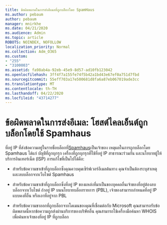 ```yaml
---
title: ข้อผิดพลาดในการส่งอีเมลที่ถูกบล็อกโดย SpamHaus
ms.author: pebaum
author: pebaum
manager: mnirkhe
ms.date: 04/21/2020
ms.audience: Admin
ms.topic: article
ROBOTS: NOINDEX, NOFOLLOW
localization_priority: Normal
ms.collection: Adm_O365
ms.custom:
- "255"
- "3100003"
ms.assetid: fa98ab4a-92eb-45e9-8d57-ad10fb123042
ms.openlocfilehash: 3ff4f7a155fe74f5b42a1bd43e67ef0a751d7fbd
ms.sourcegitcommit: 55eff703a17e500681d8fa6a87eb067019ade3cc
ms.translationtype: MT
ms.contentlocale: th-TH
ms.lasthandoff: 04/22/2020
ms.locfileid: "43714277"
---
```

# <a name="error-sending-email-client-host-blocked-using-spamhaus"></a>ข้อผิดพลาดในการส่งอีเมล: โฮสต์ไคลเอ็นต์ถูกบล็อกโดยใช้ Spamhaus

ที่อยู่ IP ที่ส่งข้อความอยู่ในรายชื่อบล็อกที่[Spamhaus](https://go.microsoft.com/fwlink/p/?linkid=123245)เป็นเจ้าของ เหตุผลในการถูกบล็อกโดย Spamhaus ได้แก่ บัญชีที่ถูกบุกรุก เครื่องที่ถูกบุกรุกที่ใช้ที่อยู่ IP สาธารณะร่วมกัน และนโยบายผู้ให้บริการอินเทอร์เน็ต (ISP) การแก้ไขที่เป็นไปได้คือ:
  
- สําหรับข้อความขาเข้าที่ถูกบล็อกซึ่งคุณควบคุมเซิร์ฟเวอร์อีเมลต้นทาง คุณจําเป็นต้องระบุสาเหตุและลบบล็อกจากเว็บไซต์ Spamhaus

- สําหรับข้อความขาเข้าที่ถูกบล็อกซึ่งที่อยู่ IP ของแหล่งที่มาเป็นของบุคคลอื่นเจ้าของที่อยู่ต้องลบบล็อกจากเว็บไซต์ ถ้าอยู่ IP บนนโยบายบล็อกรายการ (PBL), เจ้าของสามารถกําหนดที่อยู่ IP แบบคงที่อื่น หรือเอาที่อยู่จาก PBL

- สําหรับข้อความขาออกที่ถูกบล็อกจากโดเมนของคุณที่เชื่อมต่อกับ Microsoft คุณสามารถรับข้อผิดพลาดนี้หากข้อความถูกส่งผ่านบริการของบริษัทอื่น คุณสามารถใช้เครื่องมือค้นหา WHOIS เพื่อค้นหาเจ้าของที่อยู่ IP ที่ถูกบล็อก
